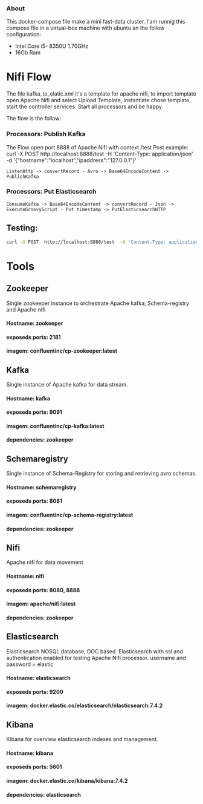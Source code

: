 ### About

This docker-compose file make a mini fast-data cluster.
I'am runnig this compose file in a virtual-box machine with ubuntu an the follow configuration:
- Intel Core i5- 8350U 1.70GHz
- 16Gb Ram


# Nifi Flow

The file kafka_to_elatic.xml it's a template for apache nifi, to import template open Apache Nifi and select Upload Template, instantiate chose template, start the controller services.
Start all processors and be happy.

The flow is the follow:

                
### Processors: Publish Kafka
The Flow open port 8888 of Apache Nifi with context /test
Post example:
curl -X POST http://localhost:8888/test -H 'Content-Type: application/json' -d '{"hostname":"localhost","ipaddress":"127.0.0.1"}'

```flowchart
ListenHttp -> convertRecord - Avro -> Base64EncodeContent -> PublishKafka
```
### Processors: Put Elasticsearch
 ```flowchart
ConsumeKafka -> Base64EncodeContent -> convertRecord - Json -> ExecuteGroovyScript - Put timestamp -> PutElasticsearchHTTP

```

## Testing:
```sh
curl -X POST  http://localhost:8888/test  -H 'Content-Type: application/json' -d '{"hostname":"teste", "ipaddress":""}' 
```



# Tools


## Zookeeper
Single zookeeper instance to orchestrate Apache kafka, Schema-registry and Apache nifi
#### Hostname: zookeeper
#### exposeds ports: 2181
#### imagem: confluentinc/cp-zookeeper:latest

## Kafka
Single instance of Apache kafka for data stream.
#### Hostname: kafka
#### exposeds ports: 9091
#### imagem: confluentinc/cp-kafka:latest
#### dependencies: zookeeper


## Schemaregistry
Single instance of Schema-Registry for storing and retrieving avro schemas.
#### Hostname: schemaregistry
#### exposeds ports: 8081
#### imagem: confluentinc/cp-schema-registry:latest
#### dependencies: zookeeper

## Nifi
Apache nifi for data movement
#### Hostname: nifi
#### exposeds ports: 8080, 8888
#### imagem: apache/nifi:latest
#### dependencies: zookeeper

## Elasticsearch
Elasticsearch NOSQL database, DOC based.
Elasticsearch with ssl and authentication enabled for testing Apache Nifi processor.
username and password = elastic

#### Hostname: elasticsearch
#### exposeds ports: 9200
#### imagem: docker.elastic.co/elasticsearch/elasticsearch:7.4.2

## Kibana
Kibana for overview elasticsearch indexes and management.
#### Hostname: kibana
#### exposeds ports: 5601
#### imagem: docker.elastic.co/kibana/kibana:7.4.2
#### dependencies: elasticsearch
